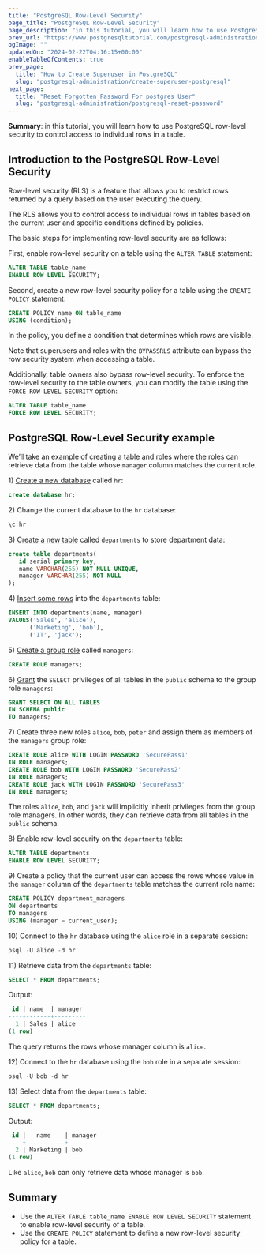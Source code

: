 ```yaml
---
title: "PostgreSQL Row-Level Security"
page_title: "PostgreSQL Row-Level Security"
page_description: "in this tutorial, you will learn how to use PostgreSQL row-level security to control access to individual rows in a table."
prev_url: "https://www.postgresqltutorial.com/postgresql-administration/postgresql-row-level-security/"
ogImage: ""
updatedOn: "2024-02-22T04:16:15+00:00"
enableTableOfContents: true
prev_page: 
  title: "How to Create Superuser in PostgreSQL"
  slug: "postgresql-administration/create-superuser-postgresql"
next_page: 
  title: "Reset Forgotten Password For postgres User"
  slug: "postgresql-administration/postgresql-reset-password"
---
```





**Summary**: in this tutorial, you will learn how to use PostgreSQL row\-level security to control access to individual rows in a table.


## Introduction to the PostgreSQL Row\-Level Security

Row\-level security (RLS) is a feature that allows you to restrict rows returned by a query based on the user executing the query.

The RLS allows you to control access to individual rows in tables based on the current user and specific conditions defined by policies.

The basic steps for implementing row\-level security are as follows:

First, enable row\-level security on a table using the `ALTER TABLE` statement:


```sql
ALTER TABLE table_name
ENABLE ROW LEVEL SECURITY;
```
Second, create a new row\-level security policy for a table using the `CREATE POLICY` statement:


```sql
CREATE POLICY name ON table_name
USING (condition);
```
In the policy, you define a condition that determines which rows are visible.

Note that superusers and roles with the `BYPASSRLS` attribute can bypass the row security system when accessing a table.

Additionally, table owners also bypass row\-level security. To enforce the row\-level security to the table owners, you can modify the table using the `FORCE ROW LEVEL SECURITY` option:


```sql
ALTER TABLE table_name
FORCE ROW LEVEL SECURITY;
```

## PostgreSQL Row\-Level Security example

We’ll take an example of creating a table and roles where the roles can retrieve data from the table whose `manager` column matches the current role.

1\) [Create a new database](postgresql-create-database) called `hr`:


```sql
create database hr;
```
2\) Change the current database to the `hr` database:


```sql
\c hr
```
3\) [Create a new table](../postgresql-tutorial/postgresql-create-table) called `departments` to store department data:


```sql
create table departments(
   id serial primary key,
   name VARCHAR(255) NOT NULL UNIQUE,
   manager VARCHAR(255) NOT NULL
);
```
4\) [Insert some rows](../postgresql-tutorial/postgresql-insert-multiple-rows) into the `departments` table:


```sql
INSERT INTO departments(name, manager)
VALUES('Sales', 'alice'),
      ('Marketing', 'bob'),
      ('IT', 'jack');
```
5\) [Create a group role](postgresql-role-membership) called `managers`:


```sql
CREATE ROLE managers;
```
6\) [Grant](postgresql-grant) the `SELECT` privileges of all tables in the `public` schema to the group role `managers`:


```sql
GRANT SELECT ON ALL TABLES 
IN SCHEMA public
TO managers;
```
7\) Create three new roles `alice`, `bob`, `peter` and assign them as members of the `managers` group role:


```sql
CREATE ROLE alice WITH LOGIN PASSWORD 'SecurePass1' 
IN ROLE managers;
CREATE ROLE bob WITH LOGIN PASSWORD 'SecurePass2' 
IN ROLE managers;
CREATE ROLE jack WITH LOGIN PASSWORD 'SecurePass3' 
IN ROLE managers;
```
The roles `alice`, `bob`, and `jack` will implicitly inherit privileges from the group role managers. In other words, they can retrieve data from all tables in the `public` schema.

8\) Enable row\-level security on the `departments` table:


```sql
ALTER TABLE departments
ENABLE ROW LEVEL SECURITY;
```
9\) Create a policy that the current user can access the rows whose value in the `manager` column of the `departments` table matches the current role name:


```sql
CREATE POLICY department_managers
ON departments 
TO managers
USING (manager = current_user);
```
10\) Connect to the `hr` database using the `alice` role in a separate session:


```sql
psql -U alice -d hr
```
11\) Retrieve data from the `departments` table:


```sql
SELECT * FROM departments;
```
Output:


```sql
 id | name  | manager
----+-------+---------
  1 | Sales | alice
(1 row)
```
The query returns the rows whose manager column is `alice`.

12\) Connect to the `hr` database using the `bob` role in a separate session:


```sql
psql -U bob -d hr
```
13\) Select data from the `departments` table:


```sql
SELECT * FROM departments;
```
Output:


```sql
 id |   name    | manager
----+-----------+---------
  2 | Marketing | bob
(1 row)
```
Like `alice`, `bob` can only retrieve data whose manager is `bob`.


## Summary

* Use the `ALTER TABLE table_name ENABLE ROW LEVEL SECURITY` statement to enable row\-level security of a table.
* Use the `CREATE POLICY` statement to define a new row\-level security policy for a table.

